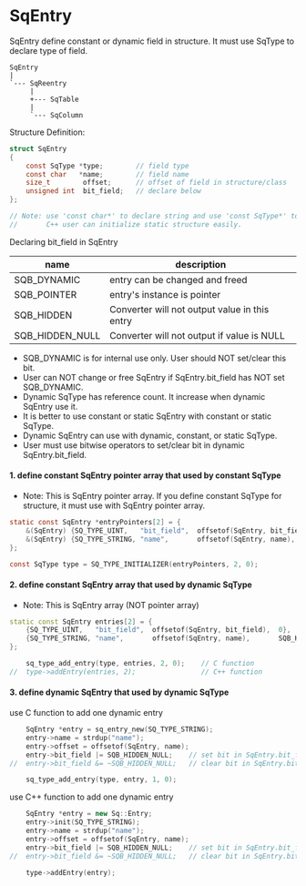 # SqEntry
SqEntry define constant or dynamic field in structure.
It must use SqType to declare type of field.

	SqEntry
	|
	`--- SqReentry
	     |
	     +--- SqTable
	     |
	     `--- SqColumn

Structure Definition:

```c
struct SqEntry
{
	const SqType *type;        // field type
	const char   *name;        // field name
	size_t        offset;      // offset of field in structure/class
	unsigned int  bit_field;   // declare below
};

// Note: use 'const char*' to declare string and use 'const SqType*' to declare type,
//       C++ user can initialize static structure easily.
```

Declaring bit_field in SqEntry

| name            | description                                   | 
| --------------- | --------------------------------------------- |
| SQB_DYNAMIC     | entry can be changed and freed                |
| SQB_POINTER     | entry's instance is pointer                   |
| SQB_HIDDEN      | Converter will not output value in this entry |
| SQB_HIDDEN_NULL | Converter will not output if value is NULL    |

* SQB_DYNAMIC is for internal use only. User should NOT set/clear this bit.
* User can NOT change or free SqEntry if SqEntry.bit_field has NOT set SQB_DYNAMIC.
* Dynamic SqType has reference count. It increase when dynamic SqEntry use it.
* It is better to use constant or static SqEntry with constant or static SqType.
* Dynamic SqEntry can use with dynamic, constant, or static SqType.
* User must use bitwise operators to set/clear bit in dynamic SqEntry.bit_field.

#### 1. define constant SqEntry pointer array that used by constant SqType
* Note: This is SqEntry pointer array. If you define constant SqType for structure, it must use with SqEntry pointer array.

```c
static const SqEntry *entryPointers[2] = {
	&(SqEntry) {SQ_TYPE_UINT,   "bit_field",  offsetof(SqEntry, bit_field),  0},
	&(SqEntry) {SQ_TYPE_STRING, "name",       offsetof(SqEntry, name),       SQB_HIDDEN_NULL},
};

const SqType type = SQ_TYPE_INITIALIZER(entryPointers, 2, 0);
```

#### 2. define constant SqEntry array that used by dynamic SqType
* Note: This is SqEntry array (NOT pointer array)

```c++
static const SqEntry entries[2] = {
	{SQ_TYPE_UINT,   "bit_field",  offsetof(SqEntry, bit_field),  0},
	{SQ_TYPE_STRING, "name",       offsetof(SqEntry, name),       SQB_HIDDEN_NULL},
};

	sq_type_add_entry(type, entries, 2, 0);    // C function
//	type->addEntry(entries, 2);                // C++ function
```

#### 3. define dynamic SqEntry that used by dynamic SqType

use C function to add one dynamic entry
```c
	SqEntry *entry = sq_entry_new(SQ_TYPE_STRING);
	entry->name = strdup("name");
	entry->offset = offsetof(SqEntry, name);
	entry->bit_field |= SQB_HIDDEN_NULL;    // set bit in SqEntry.bit_field
//	entry->bit_field &= ~SQB_HIDDEN_NULL;   // clear bit in SqEntry.bit_field

	sq_type_add_entry(type, entry, 1, 0);
```

use C++ function to add one dynamic entry
```c++
	SqEntry *entry = new Sq::Entry;
	entry->init(SQ_TYPE_STRING);
	entry->name = strdup("name");
	entry->offset = offsetof(SqEntry, name);
	entry->bit_field |= SQB_HIDDEN_NULL;    // set bit in SqEntry.bit_field
//	entry->bit_field &= ~SQB_HIDDEN_NULL;   // clear bit in SqEntry.bit_field

	type->addEntry(entry);
```
